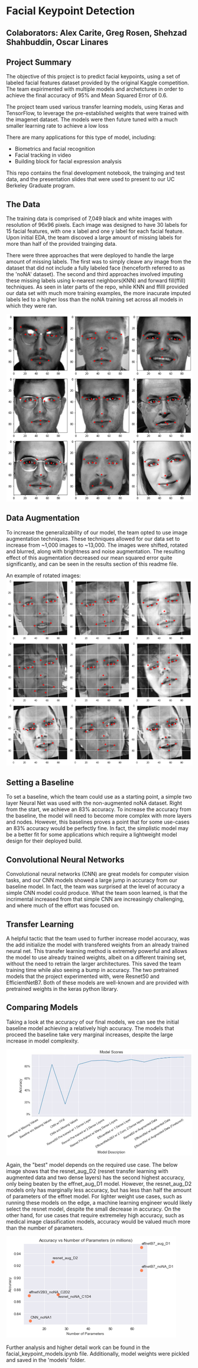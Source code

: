 # Facial Keypoint Detection 

## Colaborators: Alex Carite, Greg Rosen, Shehzad Shahbuddin, Oscar Linares


## Project Summary 
The objective of this project is to predict facial keypoints, using a set of labeled facial features dataset provided by the original Kaggle competition. The team expirimented with multiple models and archetctures in order to achieve the final accuracy of 95% and Mean Squared Error of 0.6. 

The project team used various transfer learning models, using Keras and TensorFlow, to leverage the pre-established weights that were trained with the imagenet dataset. The models were then future tuned with a much smaller learning rate to achieve a low loss

There are many applications for this type of model, including:
 - Biometrics and facial recognition
 - Facial tracking in video
 - Building block for facial expression analysis 

This repo contains the final development notebook, the trainging and test data, and the presentation slides that were used to present to our UC Berkeley Graduate program.


## The Data 
The training data is comprised of 7,049 black and white images with resolution of 96x96 pixels. Each image was designed to have 30 labels for 15 facial features, with one x label and one y label for each facial feature. Upon initial EDA, the team discoved a large amount of missing labels for more than half of the provided trainging data. 

There were three approaches that were deployed to handle the large amount of missing labels. The first was to simply cleave any image from the dataset that did not include a fully labeled face (henceforth referred to as the 'noNA' dataset). The second and third approaches involved imputing these missing labels using k-nearest neighbors(KNN) and forward fill(ffill) techniques. As seen in later parts of the repo, while KNN and ffilll provided our data set with much more training examples, the more inacurate imputed labels led to a higher loss than the noNA training set across all models in which they were ran. 

![Figure 1](photos/labeled_faces.png)

## Data Augmentation
To increase the generalizability of our model, the team opted to use image augmentation techniques. These techniques allowed for our data set to increase from ~1,000 images to ~13,000. The images were shifted, rotated and blurred, along with brightness and noise augmentation. The resulting effect of this augmentation decreased our mean squared error quite significantly, and can be seen in the results section of this readme file.

An example of rotated images:
![Figure 2](photos/rotated_faces.png)

## Setting a Baseline

To set a baseline, which the team could use as a starting point, a simple two layer Neural Net was used with the non-augmented noNA dataset. Right from the start, we achieve an 83% accuracy. To increase the accuracy from the baseline, the model will need to become more complex with more layers and nodes. However, this baselines proves a point that for some use-cases an 83% accuracy would be perfectly fine. In fact, the simplistic model may be a better fit for some applications which require a lightweight model design for their deployed build. 

## Convolutional Neural Networks

Convolutional neural networks (CNN) are great models for computer vision tasks, and our CNN models showed a large jump in accuracy from our baseline model. In fact, the team was surprised at the level of accuracy a simple CNN model could produce. What the team soon learned, is that the incrimental increased from that simple CNN are increasingly challenging, and where much of the effort was focused on. 

## Transfer Learning

A helpful tactic that the team used to further increase model accuracy, was the add initialize the model with transfered weights from an already trained neural net. This transfer learning method is extremely powerful and allows the model to use already trained weights, albeit on a different training set, without the need to retrain the larger architectures. This saved the team training time while also seeing a bump in accuracy. The two pretrained models that the project experimented with, were Resnet50 and EfficientNetB7. Both of these models are well-known and are provided with pretrained weights in the keras python library.

## Comparing Models

Taking a look at the accuracy of our final models, we can see the initial baseline model achieving a relatively high accuracy. The models that proceed the baseline take very marginal increases, despite the large increase in model complexity. 

![Figure 3](photos/model_scores.jpg)

Again, the "best" model depends on the required use case. The below image shows that the resnet_aug_D2 (resnet transfer learning with augmented data and two dense layers) has the second highest accuracy, only being beaten by the effnet_aug_D1 model. However, the resnet_aug_D2 models only has marginally less accuracy, but has less than half the amount of parameters of the effnet model. For lighter weight use cases, such as running these models on the edge, a machine learning engineer would likely select the resnet model, despite the small decrease in accuracy. On the other hand, for use cases that require extremeley high accuracy, such as medical image classification models, accuracy would be valued much more than the number of parameters.

![Figure 4](photos/acc_param.png)

Further analysis and higher detail work can be found in the facial_keypoint_models.ipynb file. Additionally, model weights were pickled and saved in the 'models' folder. 
